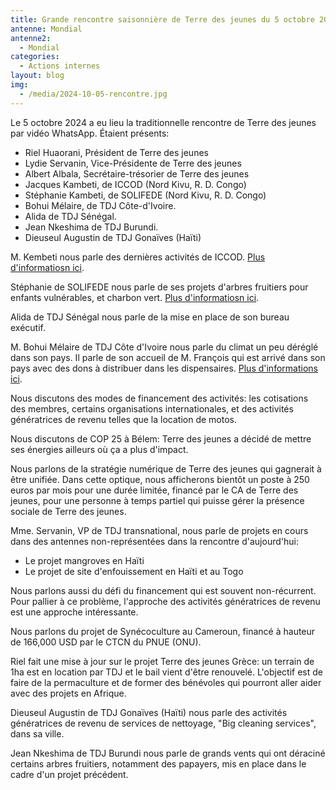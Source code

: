 ```yaml
---
title: Grande rencontre saisonnière de Terre des jeunes du 5 octobre 2024
antenne: Mondial
antenne2:
  - Mondial
categories:
  - Actions internes
layout: blog
img:
  - /media/2024-10-05-rencontre.jpg
---
```

Le 5 octobre 2024 a eu lieu la traditionnelle rencontre de Terre des jeunes par vidéo WhatsApp. Étaient présents:

* Riel Huaorani, Président de Terre des jeunes
* Lydie Servanin, Vice-Présidente de Terre des jeunes
* Albert Albala, Secrétaire-trésorier de Terre des jeunes
* Jacques Kambeti, de ICCOD (Nord Kivu, R. D. Congo)
* Stéphanie Kambeti, de SOLIFEDE (Nord Kivu, R. D. Congo)
* Bohui Mélaire, de TDJ Côte-d'Ivoire.
* Alida de TDJ Sénégal.
* Jean Nkeshima de TDJ Burundi.
* Dieuseul Augustin de TDJ Gonaïves (Haïti)

M. Kembeti nous parle des dernières activités de ICCOD. [Plus d'informatiosn ici](https://contenu.terredesjeunes.org/jekyll_blogposts/2024/10/04/iccod.html).

Stéphanie de SOLIFEDE nous parle de ses projets d'arbres fruitiers pour enfants vulnérables, et charbon vert. [Plus d'informatiosn ici](https://contenu.terredesjeunes.org/jekyll_blogposts/2024/10/03/solifede.html).

Alida de TDJ Sénégal nous parle de la mise en place de son bureau exécutif.

M. Bohui Mélaire de TDJ Côte d'Ivoire nous parle du climat un peu déréglé dans son pays. Il parle de son accueil de M. François qui est arrivé dans son pays avec des dons à distribuer dans les dispensaires. [Plus d'informations ici](https://contenu.terredesjeunes.org/jekyll_blogposts/2024/08/27/cote_divoire_don_de_materiel_medical_pour_un_dispensaire_de_kongonou.html).

Nous discutons des modes de financement des activités: les cotisations des membres, certains organisations internationales, et des activités génératrices de revenu telles que la location de motos.

Nous discutons de COP 25 à Bélem: Terre des jeunes a décidé de mettre ses énergies ailleurs où ça a plus d'impact.

Nous parlons de la stratégie numérique de Terre des jeunes qui gagnerait à être unifiée. Dans cette optique, nous afficherons bientôt un poste à 250 euros par mois pour une durée limitée, financé par le CA de Terre des jeunes, pour une personne à temps partiel qui puisse gérer la présence sociale de Terre des jeunes.

Mme. Servanin, VP de TDJ transnational, nous parle de projets en cours dans des antennes non-représentées dans la rencontre d'aujourd'hui:

* Le projet mangroves en Haïti
* Le projet de site d'enfouissement en Haïti et au Togo

Nous parlons aussi du défi du financement qui est souvent non-récurrent. Pour pallier à ce problème, l'approche des activités génératrices de revenu est une approche intéressante.

Nous parlons du projet de Synécoculture au Cameroun, financé à hauteur de 166,000 USD par le CTCN du PNUE (ONU).

Riel fait une mise à jour sur le projet Terre des jeunes Grèce: un terrain de 1ha est en location par TDJ et le bail vient d'être renouvelé. L'objectif est de faire de la permaculture et de former des bénévoles qui pourront aller aider avec des projets en Afrique.

Dieuseul Augustin de TDJ Gonaïves (Haïti) nous parle des activités génératrices de revenu de services de nettoyage, "Big cleaning services", dans sa ville.

Jean Nkeshima de TDJ Burundi nous parle de grands vents qui ont déraciné certains arbres fruitiers, notamment des papayers, mis en place dans le cadre d'un projet précédent.
